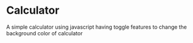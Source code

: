 # Calculator
A simple calculator using javascript having toggle features to change the background color of calculator
